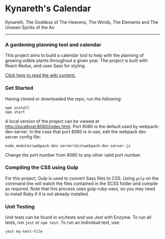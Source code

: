# Kynareth's Calendar
Kynareth, The Goddess of The Heavens, The Winds, The Elements and The Unseen Spirits of the Air

------------------------

### A gardening planning tool and calendar

This project aims to build a calendar tool to help with the planning of growing edible plants throughout a given year. The project is built with React-Redux, and uses Sass for styling.

[Click here to read the wiki content.](https://github.com/NuclearError/Kynareth/wiki)

### Get Started

Having cloned or downloaded the repo, run the following:

````
npm install
npm start
````

A local version of the project can be viewed at [http://localhost:8080/index.html](http://localhost:8080/index.html). Port 8080 is the default used by webpack-dev-server. In the case that port 8080 is in use, edit the webpack dev server config file:

`node_modules\webpack-dev-server\bin\webpack-dev-server.js`

Change the port number from 8080 to any other valid port number.

### Compiling the CSS using Gulp

For this project, Gulp is used to convert Sass files to CSS. Using `gulp` on the command line will watch the files contained in the SCSS folder and compile as required. Note that this process uses gulp-ruby-sass, so you may need to install Ruby if it is not already installed.

### Unit Testing

Unit tests can be found in src/tests and use Jest with Enzyme. To run all tests, run `jest` or `npm test`. To run an individual test, use:

````
jest my-test-file
````

